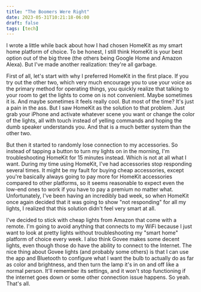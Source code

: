 ```yaml
---
title: "The Boomers Were Right"
date: 2023-05-31T10:21:18-06:00
draft: false
tags: [tech]
---
```


I wrote a little while back about how I had chosen HomeKit as my smart home platform of choice. To be honest, I still think HomeKit is your best option out of the big three (the others being Google Home and Amazon Alexa). But I've made another realization: they're all garbage.

First of all, let's start with why I preferred HomeKit in the first place. If you try out the other two, which very much encourage you to use your voice as the primary method for operating things, you quickly realize that talking to your room to get the lights to come on is not convenient. Maybe sometimes it is. And maybe sometimes it feels really cool. But most of the time? It's just a pain in the ass. But I saw HomeKit as the solution to that problem. Just grab your iPhone and activate whatever scene you want or change the color of the lights, all with touch instead of yelling commands and hoping the dumb speaker understands you. And that is a much better system than the other two.

But then it started to randomly lose connection to my accessories. So instead of tapping a button to turn my lights on in the morning, I'm troubleshooting HomeKit for 15 minutes instead. Which is not at all what I want. During my time using HomeKit, I've had accessories stop responding several times. It might be my fault for buying cheap accessories, except you're basically always going to pay more for HomeKit accessories compared to other platforms, so it seems reasonable to expect even the low-end ones to work if you have to pay a premium no matter what. Unfortunately, I've been having an incredibly bad week, so when HomeKit once again decided that it was going to show "not responding" for all my lights, I realized that this solution didn't feel very smart at all.

I've decided to stick with cheap lights from Amazon that come with a remote. I'm going to avoid anything that connects to my WiFi because I just want to look at pretty lights without troubleshooting my "smart home" platform of choice every week. I also think Govee makes some decent lights, even though those do have the ability to connect to the Internet. The nice thing about Govee lights (and probably some others) is that I can use the app and Bluetooth to configure what I want the bulb to actually do as far as color and brightness, and then turn the lamp it's in on and off like a normal person. It'll remember its settings, and it won't stop functioning if the internet goes down or some other connection issue happens. So yeah. That's all.
